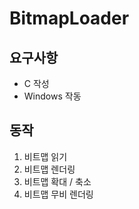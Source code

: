 # BitmapLoader

## 요구사항
- C 작성
- Windows 작동

## 동작
1. 비트맵 읽기
2. 비트맵 렌더링
3. 비트맵 확대 / 축소
4. 비트맵 무비 렌더링